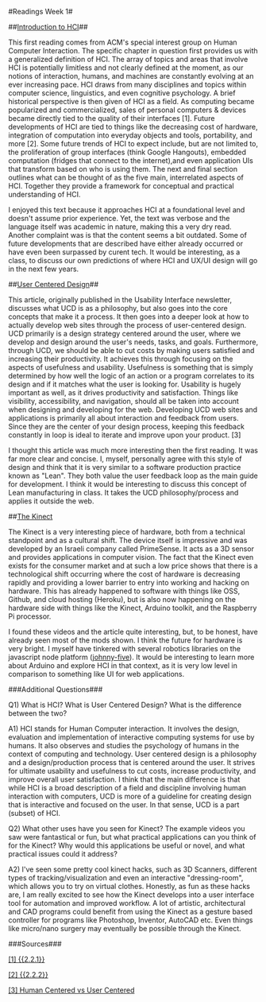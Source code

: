 #Readings Week 1#

##[Introduction to HCI](http://old.sigchi.org/cdg/cdg2.html)##

This first reading comes from ACM's special interest group on Human Computer Interaction. The specific chapter in question first provides us with a generalized definition of HCI. The array of topics and areas that involve HCI is potentially limitless and not clearly defined at the moment, as our notions of interaction, humans, and machines are constantly evolving at an ever increasing pace. HCI draws from many disciplines and topics within computer science, linguistics, and even cognitive psychology. A brief historical perspective is then given of HCI as a field. As computing became popularized and commercialized, sales of personal computers & devices became directly tied to the quality of their interfaces [1]. Future developments of HCI are tied to things like the decreasing cost of hardware, integration of computation into everyday objects and tools, portability, and more [2]. Some future trends of HCI to expect include, but are not limited to, the proliferation of group interfaces (think Google Hangouts), embedded computation (fridges that connect to the internet),and even application UIs that transform based on who is using them. The next and final section outlines what can be thought of as the five main, interrelated aspects of HCI. Together they provide a framework for conceptual and practical understanding of HCI.

I enjoyed this text because it approaches HCI at a foundational level and doesn't assume prior experience. Yet, the text was verbose and the language itself was academic in nature, making this a very dry read. Another complaint was is that the content seems a bit outdated. Some of future developments that are described have either already occurred or have even been surpassed by curent tech. It would be interesting, as a class, to discuss our own predictions of where HCI and UX/UI design will go in the next few years.

##[User Centered Design](http://www.stcsig.org/usability/topics/articles/ucd%20_Web_devel.html)##

This article, originally published in the Usability Interface newsletter, discusses what UCD is as a philosophy, but also goes into the core concepts that make it a process. It then goes into a deeper look at how to actually develop web sites through the process of user-centered design. UCD primarily is a design strategy centered around the user, where we develop and design around the user's needs, tasks, and goals. Furthermore, through UCD, we should be able to cut costs by making users satisfied and increasing their productivity. It achieves this through focusing on the aspects of usefulness and usability. Usefulness is something that is simply determined by how well the logic of an action or a program correlates to its design and if it matches what the user is looking for. Usability is hugely important as well, as it drives productivity and satisfaction. Things like visibility, accessibility, and navigation, should all be taken into account when designing and developing for the web. Developing UCD web sites and applications is primarily all about interaction and feedback from users. Since they are the center of your design process, keeping this feedback constantly in loop is ideal to iterate and improve upon your product. [3]

I thought this article was much more interesting then the first reading. It was far more clear and concise. I, myself, personally agree with this style of design and think that it is very similar to a software production practice known as "Lean". They both value the user feedback loop as the main guide for development. I think it would be interesting to discuss this concept of Lean manufacturing in class. It takes the UCD philosophy/process and applies it outside the web.



##[The Kinect](http://spectrum.ieee.org/automaton/robotics/diy/top-10-robotic-kinect-hacks)

The Kinect is a very interesting piece of hardware, both from a technical standpoint and as a cultural shift. The device itself is impressive and was developed by an Israeli company called PrimeSense. It acts as a 3D sensor and provides applications in computer vision. The fact that the Kinect even exists for the consumer market and at such a low price shows that there is a technological shift occurring where the cost of hardware is decreasing rapidly and providing a lower barrier to entry into working and hacking on hardware. This has already happened to software with things like OSS, Github, and cloud hosting (Heroku), but is also now happening on the hardware side with things like the Kinect, Arduino toolkit, and the Raspberry Pi processor. 

I found these videos and the article quite interesting, but, to be honest, have already seen most of the mods shown. I think the future for hardware is very bright. I myself have tinkered with several robotics libraries on the javascript node platform ([johnny-five](https://github.com/rwldrn/johnny-five)). It would be interesting to learn more about Arduino and explore HCI in that context, as it is very low level in comparison to something like UI for web applications.

###Additional Questions###

Q1) What is HCI? What is User Centered Design? What is the difference between the two?

A1) HCI stands for Human Computer interaction. It involves the design, evaluation and implementation of interactive computing systems for use by humans. It also observes and studies the psychology of humans in the context of computing and technology. User centered design is a philosophy and a design/production process that is centered around the user. It strives for ultimate usability and usefulness to cut costs, increase productivity, and improve overall user satisfaction. I think that the main difference is that while HCI is a broad description of a field and discipline involving human interaction with computers, UCD is more of a guideline for creating design that is interactive and focused on the user. In that sense, UCD is a part (subset) of HCI.

Q2) What other uses have you seen for Kinect? The example videos you saw were fantastical or fun, but what practical applications can you think of for the Kinect? Why would this applications be useful or novel, and what practical issues could it address?

A2) I've seen some pretty cool kinect hacks, such as 3D Scanners, different types of tracking/visualization and even an interactive "dressing-room", which allows you to try on virtual clothes. Honestly, as fun as these hacks are, I am really excited to see how the Kinect develops into a user interface tool for automation and improved workflow. A lot of artistic, architectural and CAD programs could benefit from using the Kinect as a gesture based controller for programs like Photoshop, Inventor, AutoCAD etc. Even things like micro/nano surgery may eventually be possible through the Kinect.

###Sources###

[[1] {{2.2.1}}](http://old.sigchi.org/cdg/cdg2.html)

[[2] {{2.2.2}}](http://old.sigchi.org/cdg/cdg2.html)

[[3] Human Centered vs User Centered](http://www.peoplefirstdesign.com/blog/human-centered-vs-user-centered/)
